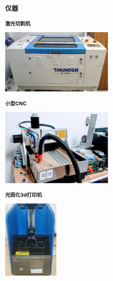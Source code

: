 ---
---
## 仪器
### 激光切割机

<img width="333" src="/image/machine/Lasercutter.jpg">  

### 小型CNC

<img width="333" src="/image/machine/CNC.jpg">  

### 光固化3d打印机

<img width="166" src="/image/machine/lcdprinter.jpg">  
